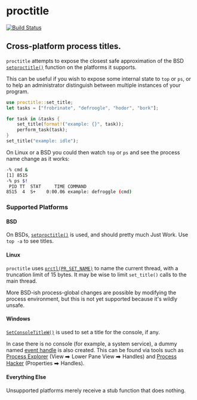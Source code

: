 # proctitle

[![Build Status](https://travis-ci.org/Freaky/rust-proctitle.svg?branch=master)](https://travis-ci.org/Freaky/rust-proctitle)

## Cross-platform process titles.

`proctitle` attempts to expose the closest safe approximation of the BSD
[`setproctitle()`] function on the platforms it supports.

This can be useful if you wish to expose some internal state to `top` or `ps`,
or to help an administrator distinguish between multiple instances of your
program.

```rust
use proctitle::set_title;
let tasks = ["frobrinate", "defroogle", "hodor", "bork"];

for task in &tasks {
    set_title(format!("example: {}", task));
    perform_task(task);
}
set_title("example: idle");
```

On Linux or a BSD you could then watch `top` or `ps` and see the process name
change as it works:

```sh
-% cmd &
[1] 8515
-% ps $!
 PID TT  STAT     TIME COMMAND
8515  4  S+    0:00.06 example: defroggle (cmd)
```

### Supported Platforms

#### BSD

On BSDs, [`setproctitle()`] is used, and should pretty much Just Work.  Use
`top -a` to see titles.

#### Linux

`proctitle` uses [`prctl(PR_SET_NAME)`][prctl] to name the current thread, with
a truncation limit of 15 bytes.  It may be wise to limit `set_title()` calls to
the main thread.

More BSD-ish process-global changes are possible by modifying the process
environment, but this is not yet supported because it's wildly unsafe.

#### Windows

[`SetConsoleTitleW()`] is used to set a title for the console, if any.

In case there is no console (for example, a system service), a dummy named
[event handle] is also created.  This can be found via tools such as
[Process Explorer] (View ⮕ Lower Pane View ⮕ Handles) and [Process Hacker]
(Properties ⮕ Handles).

#### Everything Else

Unsupported platforms merely receive a stub function that does nothing.

[`setproctitle()`]: https://www.freebsd.org/cgi/man.cgi?query=setproctitle&sektion=3
[prctl]: http://man7.org/linux/man-pages/man2/prctl.2.html
[`SetConsoleTitleW()`]: https://docs.microsoft.com/en-us/windows/console/setconsoletitle
[event handle]: https://docs.microsoft.com/en-us/windows/desktop/api/synchapi/nf-synchapi-createeventa
[Process Explorer]: https://docs.microsoft.com/en-us/sysinternals/downloads/process-explorer
[Process Hacker]: https://processhacker.sourceforge.io/
